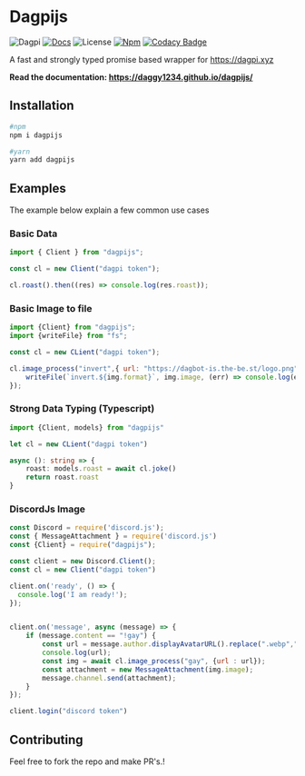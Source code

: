 # Dagpijs

![Dagpi](https://img.shields.io/github/workflow/status/daggy1234/dagpijs/testing%20and%20linting?label=actions&logo=github) [![Docs](https://img.shields.io/github/workflow/status/daggy1234/dagpijs/Build%20and%20Deploy?label=docs)](https://daggy1234.github.io/dagpijs/) ![License](https://img.shields.io/github/license/daggy1234/dagpijs) [![Npm](https://img.shields.io/npm/v/dagpijs?color=red&logo=npm)](https://npmjs.com/package/dagpijs) [![Codacy Badge](https://app.codacy.com/project/badge/Grade/565809c35b494c5a944393c5352a7761)](https://www.codacy.com/gh/Daggy1234/dagpijs/dashboard?utm_source=github.com&amp;utm_medium=referral&amp;utm_content=Daggy1234/dagpijs&amp;utm_campaign=Badge_Grade) 

A fast and strongly typed promise based wrapper for https://dagpi.xyz

**Read the documentation: https://daggy1234.github.io/dagpijs/**

## Installation

```bash
#npm
npm i dagpijs

#yarn
yarn add dagpijs
```

## Examples

The example below explain a few common use cases

### Basic Data

```js
import { Client } from "dagpijs";

const cl = new Client("dagpi token");

cl.roast().then((res) => console.log(res.roast));
```

### Basic Image to file

```js
import {Client} from "dagpijs";
import {writeFile} from "fs";

const cl = new CLient("dagpi token");

cl.image_process("invert",{ url: "https://dagbot-is.the-be.st/logo.png"}).then((img) => {
    writeFile(`invert.${img.format}`, img.image, (err) => console.log(err.message))
});
```

### Strong Data Typing (Typescript)

```ts
import {Client, models} from "dagpijs"

let cl = new CLient("dagpi token")

async (): string => {
    roast: models.roast = await cl.joke()
    return roast.roast
}
```

### DiscordJs Image

```js
const Discord = require('discord.js');
const { MessageAttachment } = require('discord.js')
const {Client} = require("dagpijs");

const client = new Discord.Client();
const cl = new Client("dagpi token")

client.on('ready', () => {
  console.log('I am ready!');
});


client.on('message', async (message) => {
    if (message.content == "!gay") {
        const url = message.author.displayAvatarURL().replace(".webp",".png");
        console.log(url);
        const img = await cl.image_process("gay", {url : url});
        const attachment = new MessageAttachment(img.image);
        message.channel.send(attachment);
    }
});

client.login("discord token")
```

## Contributing

Feel free to fork the repo and make PR's.!
